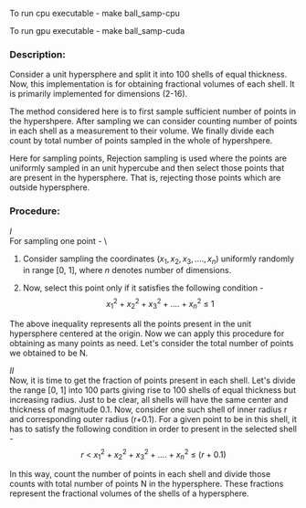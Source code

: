 To run cpu executable -
make ball_samp-cpu

To run gpu executable - 
make ball_samp-cuda


### Description:

Consider a unit hypersphere and split it into 100 shells of equal thickness. Now, this implementation is for obtaining fractional volumes of each shell. It is primarily implemented for dimensions (2-16).

The method considered here is to first sample sufficient number of points in the hypershpere. After sampling we can consider counting number of points in each shell as a measurement to their volume. We finally divide each count by total number of points sampled in the whole of hypershpere. 

Here for sampling points, Rejection sampling is used where the points are uniformly sampled in an unit hypercube and then select those points that are present in the hypersphere. That is, rejecting those points which are outside hypersphere.


### Procedure:

$I$\
For sampling one point - \
1. Consider sampling the coordinates $(x_{1}, x_{2}, x_{3},...., x_{n})$ uniformly randomly in range [0, 1], where $n$ denotes number of dimensions.

2. Now, select this point only if it satisfies the following condition -\
	$$x_{1}^{2}+x_{2}^{2}+x_{3}^{2}+....+x_{n}^{2}\ \leq\ 1$$

The above inequality represents all the points present in the unit hypersphere centered at the origin. Now we can apply this procedure for obtaining as many points as need. Let's consider the total number of points we obtained to be N.

$II$\
Now, it is time to get the fraction of points present in each shell. Let's divide the range [0, 1] into 100 parts giving rise to 100 shells of equal thickness but increasing radius. Just to be clear, all shells will have the same center and thickness of magnitude 0.1. Now, consider one such shell of inner radius r and corresponding outer radius (r+0.1). For a given point to be in this shell, it has to satisfy the following condition in order to present in the selected shell - 
	$$r\ <\ x_{1}^{2}+x_{2}^{2}+x_{3}^{2}+....+x_{n}^{2}\ \leq\ (r+0.1)$$
 
 In this way, count the number of points in each shell and divide those counts with total number of points N in the hypersphere. These fractions represent the fractional volumes of the shells of a hypersphere.

 



